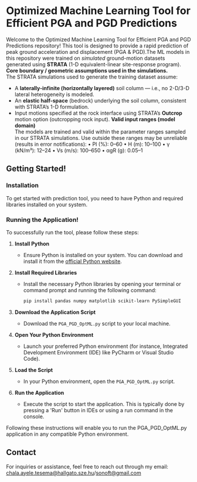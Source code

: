 # Optimized Machine Learning Tool for Efficient PGA and PGD Predictions

Welcome to the Optimized Machine Learning Tool for Efficient PGA and PGD Predictions repository! This tool is designed to provide a rapid prediction of peak ground acceleration and displacement (PGA & PGD).The ML models in this repository were trained on *simulated* ground-motion datasets generated using **STRATA** (1-D equivalent-linear site-response program). 
**Core boundary / geometric assumptions used in the simulations.**  
The STRATA simulations used to generate the training dataset assume:
- A **laterally-infinite (horizontally layered)** soil column — i.e., no 2-D/3-D lateral heterogeneity is modeled.  
- An **elastic half-space** (bedrock) underlying the soil column, consistent with STRATA’s 1-D formulation. 
- Input motions specified at the rock interface using STRATA’s **Outcrop** motion option (outcropping rock input). 
**Valid input ranges (model domain)**  
The models are trained and valid within the parameter ranges sampled in our STRATA simulations. Use outside these ranges may be unreliable (results in error notifications):
•	PI (%): 0–60
•	H (m): 10–100
•	γ (kN/m³): 12–24
•	Vs (m/s): 100–650
•	αgR (g): 0.05–1


## Getting Started!

### Installation

To get started with prediction tool, you need to have Python and required libraries installed on your system.


### Running the Application!

To successfully run the tool, please follow these steps:

1. **Install Python**
   - Ensure Python is installed on your system. You can download and install it from the [official Python website](https://www.python.org/).

2. **Install Required Libraries**
   - Install the necessary Python libraries by opening your terminal or command prompt and running the following command:
     ```bash
     pip install pandas numpy matplotlib scikit-learn PySimpleGUI 
     ```

3. **Download the Application Script**
   - Download the `PGA_PGD_OptML.py` script to your local machine.

4. **Open Your Python Environment**
   - Launch your preferred Python environment (for instance, Integrated Development Environment (IDE) like PyCharm or Visual Studio Code).

5. **Load the Script**
   - In your Python environment, open the `PGA_PGD_OptML.py`  script.

6. **Run the Application**
   - Execute the script to start the application. This is typically done by pressing a 'Run' button in IDEs or using a run command in the console.

Following these instructions will enable you to run the PGA_PGD_OptML.py application in any compatible Python environment.

## Contact

For inquiries or assistance, feel free to reach out through my email: chala.ayele.tesema@hallgato.sze.hu/sonoft@gmail.com

